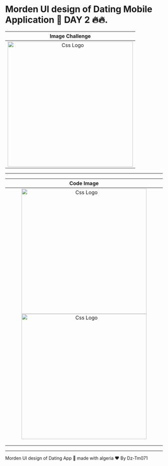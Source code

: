 <h1>Morden UI design of Dating Mobile Application 👫  DAY 2 🔥🔥.</h1>



<table>
<thead>
  
<tr>
  
  
  <th align="center">Image Challenge</th>

</tr>
  

  
  
</thead>
  
  
<tbody>
  
  
<tr>
  
  <td align="center">
  <a target="_blank" rel="" href="https://user-images.githubusercontent.com/69757558/194951798-7d12ca0d-8fc9-4ca7-86bf-85e818cedf5a.png">
  <img src="https://user-images.githubusercontent.com/69757558/194951798-7d12ca0d-8fc9-4ca7-86bf-85e818cedf5a.png" alt="Css Logo" with="200" height="400"/>

  </a>
    
    
  
  </td>
  
  
  
</tr>
  
  
</tbody>
  
  
</table>


<hr>



<table>
  
  
  
<thead>
<tr>
  <th align="center">Code Image</th>

</tr>
  
  
</thead>
  
  
<tbody>
<tr>
  
  <td align="center">    
    
  <a target="_blank" rel="" href="https://user-images.githubusercontent.com/69757558/194952010-d256bef8-4af9-454f-9eab-34aa45953936.jpg">
  <img src="https://user-images.githubusercontent.com/69757558/194952010-d256bef8-4af9-454f-9eab-34aa45953936.jpg" alt="Css Logo" with="200" height="400"/>
    </a>
    <!-- https://user-images.githubusercontent.com/69757558/194953505-21800402-dc25-4c1b-b3a6-7ed1070b18ba.jpg -->
    <a target="_blank" rel="" href="https://user-images.githubusercontent.com/69757558/194953502-9ca0a22e-b5b6-486a-b34a-aba50864b97d.jpg">
     <img src="https://user-images.githubusercontent.com/69757558/194953502-9ca0a22e-b5b6-486a-b34a-aba50864b97d.jpg" alt="Css Logo" with="200" height="400"/>


  </a></td>
  
</tr>
</tbody>
</table>


 <hr>






Morden UI design of Dating App 👫 made with algeria ❤  By Dz-Tm071

